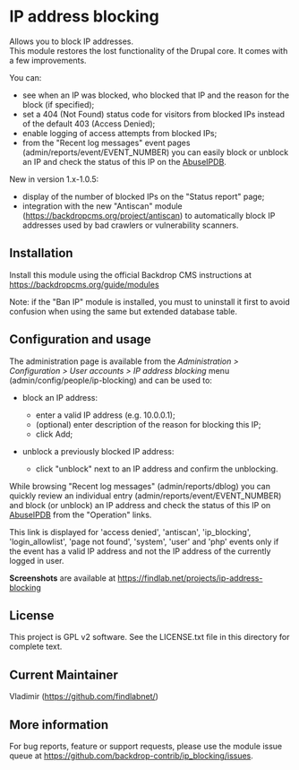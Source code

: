 IP address blocking
===================

Allows you to block IP addresses.  
This module restores the lost functionality of the Drupal core. It comes with a few improvements.

You can:
 - see when an IP was blocked, who blocked that IP and the reason for the block (if specified);
 - set a 404 (Not Found) status code for visitors from blocked IPs instead of the default 403 (Access Denied);
 - enable logging of access attempts from blocked IPs;
 - from the "Recent log messages" event pages (admin/reports/event/EVENT_NUMBER) you can easily block or unblock an IP
   and check the status of this IP on the [AbuseIPDB](https://www.abuseipdb.com).

New in version 1.x-1.0.5:
 - display of the number of blocked IPs on the "Status report" page;
 - integration with the new "Antiscan" module (https://backdropcms.org/project/antiscan) to
   automatically block IP addresses used by bad crawlers or vulnerability scanners.

Installation
------------
Install this module using the official Backdrop CMS instructions at https://backdropcms.org/guide/modules

Note: if the "Ban IP" module is installed, you must to uninstall it first to avoid confusion when using the same
but extended database table.

Configuration and usage
-----------------------
The administration page is available from the *Administration > Configuration >
User accounts > IP address blocking* menu (admin/config/people/ip-blocking)
and can be used to:

- block an IP address:
    - enter a valid IP address (e.g. 10.0.0.1);
    - (optional) enter description of the reason for blocking this IP;
    - click Add;

- unblock a previously blocked IP address:
    - click "unblock" next to an IP address and confirm the unblocking.

While browsing "Recent log messages" (admin/reports/dblog) you can quickly review
an individual entry (admin/reports/event/EVENT_NUMBER) and block (or unblock)
an IP address and check the status of this IP on [AbuseIPDB](https://www.abuseipdb.com) from the "Operation" links.

This link is displayed for 'access denied', 'antiscan', 'ip_blocking', 'login_allowlist',
'page not found', 'system', 'user' and 'php' events only if the event has a valid IP address and not the IP address of the currently logged in user.

**Screenshots** are available at https://findlab.net/projects/ip-address-blocking

License
-------
This project is GPL v2 software. See the LICENSE.txt file in this directory for
complete text.

Current Maintainer
------------------
Vladimir (https://github.com/findlabnet/)

More information
----------------
For bug reports, feature or support requests, please use the module
issue queue at https://github.com/backdrop-contrib/ip_blocking/issues.
